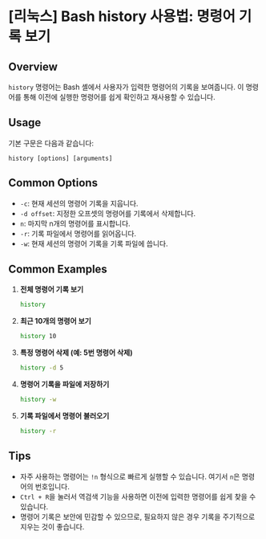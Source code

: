 # [리눅스] Bash history 사용법: 명령어 기록 보기

## Overview
`history` 명령어는 Bash 셸에서 사용자가 입력한 명령어의 기록을 보여줍니다. 이 명령어를 통해 이전에 실행한 명령어를 쉽게 확인하고 재사용할 수 있습니다.

## Usage
기본 구문은 다음과 같습니다:
```
history [options] [arguments]
```

## Common Options
- `-c`: 현재 세션의 명령어 기록을 지웁니다.
- `-d offset`: 지정한 오프셋의 명령어를 기록에서 삭제합니다.
- `n`: 마지막 n개의 명령어를 표시합니다.
- `-r`: 기록 파일에서 명령어를 읽어옵니다.
- `-w`: 현재 세션의 명령어 기록을 기록 파일에 씁니다.

## Common Examples
1. **전체 명령어 기록 보기**
   ```bash
   history
   ```

2. **최근 10개의 명령어 보기**
   ```bash
   history 10
   ```

3. **특정 명령어 삭제 (예: 5번 명령어 삭제)**
   ```bash
   history -d 5
   ```

4. **명령어 기록을 파일에 저장하기**
   ```bash
   history -w
   ```

5. **기록 파일에서 명령어 불러오기**
   ```bash
   history -r
   ```

## Tips
- 자주 사용하는 명령어는 `!n` 형식으로 빠르게 실행할 수 있습니다. 여기서 `n`은 명령어의 번호입니다.
- `Ctrl + R`을 눌러서 역검색 기능을 사용하면 이전에 입력한 명령어를 쉽게 찾을 수 있습니다.
- 명령어 기록은 보안에 민감할 수 있으므로, 필요하지 않은 경우 기록을 주기적으로 지우는 것이 좋습니다.